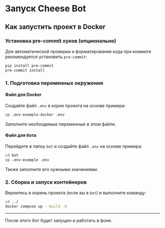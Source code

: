 # Запуск Cheese Bot

## Как запустить проект в Docker

### Установка pre-commit хуков (опционально)

Для автоматической проверки и форматирования кода при коммите рекомендуется установить `pre-commit`:

```bash
pip install pre-commit
pre-commit install
```

### 1. Подготовка переменных окружения

#### Файл для Docker

Создайте файл `.env` в корне проекта на основе примера:

```bash
cp .env-example-docker .env
```

Заполните необходимые переменные в этом файле.

#### Файл для бота

Перейдите в папку `bot` и создайте файл `.env` на основе примера:

```bash
cd bot
cp .env-example .env
```

Также заполните его нужными значениями.

### 2. Сборка и запуск контейнеров

Вернитесь в корень проекта (если вы в `bot`) и выполните команду:

```bash
cd ../
docker compose up --build -d
```

---

После этого бот будет запущен и работать в фоне.
